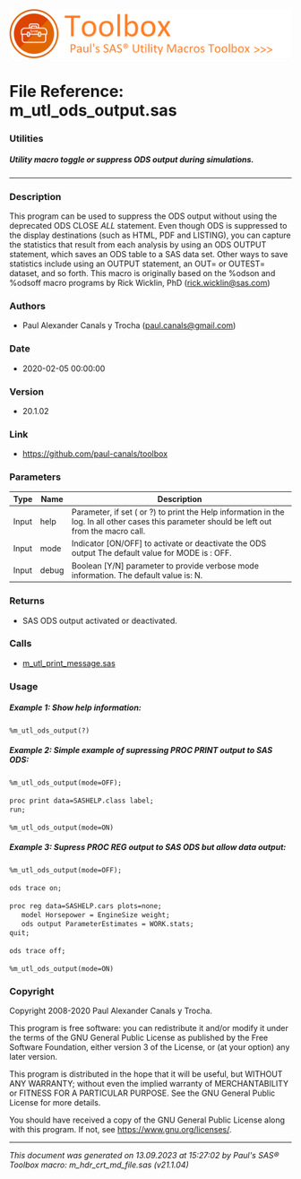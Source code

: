 ![../../misc/images/doc_banner.png](../../misc/images/doc_banner.png)
# 
# File Reference: m_utl_ods_output.sas

### Utilities

##### Utility macro toggle or suppress ODS output during simulations.

***

### Description
This program can be used to suppress the ODS output without using the deprecated ODS CLOSE _ALL_ statement. Even though ODS is suppressed to the display destinations (such as HTML, PDF and LISTING), you can capture the statistics that result from each analysis by using an ODS OUTPUT statement, which saves an ODS table to a SAS data set. Other ways to save statistics include using an OUTPUT statement, an OUT= or OUTEST= dataset, and so forth. This macro is originally based on the %odson and %odsoff macro programs by Rick Wicklin, PhD (rick.wicklin@sas.com)

### Authors
* Paul Alexander Canals y Trocha (paul.canals@gmail.com)

### Date
* 2020-02-05 00:00:00

### Version
* 20.1.02

### Link
* https://github.com/paul-canals/toolbox

### Parameters
| Type | Name | Description |
| ---- | ---- | ----------- |
| Input | help | Parameter, if set ( or ?) to print the Help information in the log. In all other cases this parameter should be left out from the macro call. |
| Input | mode | Indicator [ON/OFF] to activate or deactivate the ODS output The default value for MODE is : OFF. |
| Input | debug | Boolean [Y/N] parameter to provide verbose mode information. The default value is: N. |

### Returns
* SAS ODS output activated or deactivated.

### Calls
* [m_utl_print_message.sas](m_utl_print_message.md)

### Usage

##### Example 1: Show help information:
```sas
%m_utl_ods_output(?)
```

##### Example 2: Simple example of supressing PROC PRINT output to SAS ODS:
```sas
%m_utl_ods_output(mode=OFF);

proc print data=SASHELP.class label;
run;

%m_utl_ods_output(mode=ON)
```

##### Example 3: Supress PROC REG output to SAS ODS but allow data output:
```sas
%m_utl_ods_output(mode=OFF);

ods trace on;

proc reg data=SASHELP.cars plots=none;
   model Horsepower = EngineSize weight;
   ods output ParameterEstimates = WORK.stats;
quit;

ods trace off;

%m_utl_ods_output(mode=ON)
```

### Copyright
Copyright 2008-2020 Paul Alexander Canals y Trocha. 
 
This program is free software: you can redistribute it and/or modify 
it under the terms of the GNU General Public License as published by 
the Free Software Foundation, either version 3 of the License, or 
(at your option) any later version. 
 
This program is distributed in the hope that it will be useful, 
but WITHOUT ANY WARRANTY; without even the implied warranty of 
MERCHANTABILITY or FITNESS FOR A PARTICULAR PURPOSE. See the 
GNU General Public License for more details. 
 
You should have received a copy of the GNU General Public License 
along with this program. If not, see <https://www.gnu.org/licenses/>. 


***
*This document was generated on 13.09.2023 at 15:27:02  by Paul's SAS&reg; Toolbox macro: m_hdr_crt_md_file.sas (v21.1.04)*
